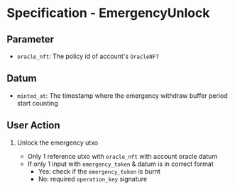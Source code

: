 # Specification - EmergencyUnlock

## Parameter

- `oracle_nft`: The policy id of account's `OracleNFT`

## Datum

- `minted_at`: The timestamp where the emergency withdraw buffer period start counting

## User Action

1. Unlock the emergency utxo

   - Only 1 reference utxo with `oracle_nft` with account oracle datum
   - If only 1 input with `emergency_token` & datum is in correct format
     - Yes: check if the `emergency_token` is burnt
     - No: required `operation_key` signature
